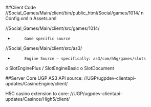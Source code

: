 ##Client Code
//Social_Games/Main/client/bin/public_html/Social/games/1014/
n  Config.xml
n  Assets.xml

//Social_Games/Main/client/src/games/1014/
-          Game specific source

//Social_Games/Main/client/src/as3/
-          Engine Source – specifically: as3/com/h5g/games/slots
o   SlotEnginePlus / SlotEngineBasic
o   SlotDocument

##Server
Core UGP AS3 API source:
//UGP/ugpdev-clientapi-updates/CasinoEngine/client/

H5C casino extension to core:
//UGP/ugpdev-clientapi-updates/Casinos/High5/client/
